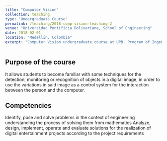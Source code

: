 ```yaml
---
title: "Computer Vision"
collection: teaching
type: "Undergraduate Course"
permalink: /teaching/2018-comp-vision-teaching-2
venue: "Universidad Pontificia Bolivariana, School of Engineering"
date: 2018-02-01
location: "Medellín, Colombia"
excerpt: "Computer Vision undergraduate course at UPB. Program of Ingenieria en Diseño de Entretenimeinto Digital. [Read more](https://antonioescamilla.github.io/teaching/2018-comp-vision-teaching-2)"
---
```


## Purpose of the course
It allows students to become familiar with some techniques for the detection, monitoring or recognition of objects in a digital image, in order to use the variations in said image as a control system for the interaction between the person and the computer.

## Competencies
Identify, pose and solve problems in the context of engineering understanding the process of solving them from mathematics
Analyze, design, implement, operate and evaluate solutions for the realization of digital entertainment projects according to the project requirements
